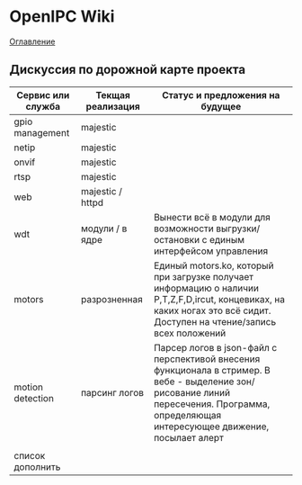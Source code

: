 # OpenIPC Wiki
[Оглавление](../README.md)

Дискуссия по дорожной карте проекта
-----------------------------------


| Сервис или служба | Текщая реализация | Статус и предложения на будущее |
|-------------------|-------------------|---------------------------------|
| gpio management   | majestic          |                                 |
| netip             | majestic          |                                 |
| onvif             | majestic          |                                 |
| rtsp              | majestic          |                                 |
| web               | majestic / httpd  |                                 |
| wdt               | модули / в ядре   | Вынести всё в модули для возможности выгрузки/остановки с единым интерфейсом управления |
| motors            | разрозненная      | Единый motors.ko, который при загрузке получает информацию о наличии P,T,Z,F,D,ircut, концевиках, на каких ногах это всё сидит. Доступен на чтение/запись всех положений |
| motion detection  | парсинг логов     | Парсер логов в json-файл с перспективой внесения функционала в стример. В вебе - выделение зон/рисование линий пересечения. Программа, определяющая интересующее движение, посылает алерт |
|                   |                   |                                 |
| список дополнить  |                   |                                 |


